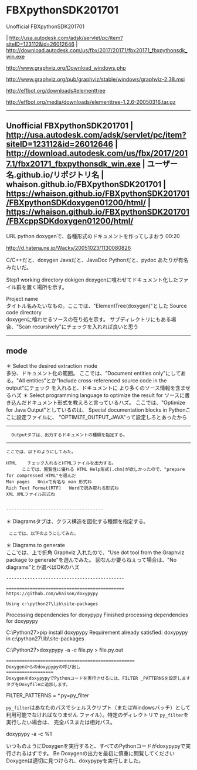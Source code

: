 # FBXpythonSDK201701
Unofficial FBXpythonSDK201701

  | http://usa.autodesk.com/adsk/servlet/pc/item?siteID=123112&id=26012646 
  |  http://download.autodesk.com/us/fbx/2017/2017.1/fbx20171_fbxpythonsdk_win.exe

  
  
  
  
  
http://www.graphviz.org/Download_windows.php

http://www.graphviz.org/pub/graphviz/stable/windows/graphviz-2.38.msi


http://effbot.org/downloads#elementtree

http://effbot.org/media/downloads/elementtree-1.2.6-20050316.tar.gz

----------------------------------------------------------------------------
Unofficial FBXpythonSDK201701  |
 http://usa.autodesk.com/adsk/servlet/pc/item?siteID=123112&id=26012646 |  http://download.autodesk.com/us/fbx/2017/2017.1/fbx20171_fbxpythonsdk_win.exe | 
 ユーザー名.github.io/リポジトリ名 |
 whaison.github.io/FBXpythonSDK201701 |
 https://whaison.github.io/FBXpythonSDK201701/FBXpythonSDKdoxygen01200/html/ |  https://whaison.github.io/FBXpythonSDK201701/FBXcppSDKdoxygen01200/html/
----------------------------------------------------------------------------


URL
python doxygenで、各種形式のドキュメントを作ってしまおう 00:20

http://d.hatena.ne.jp/Wacky/20051023/1130080826

C/C++だと、doxygen
Javaだと、JavaDoc
Pythonだと、pydoc
あたりが有名みたいだ。


Step1
working directory	dokigen
   doxygenに喰わせてドキュメント化したファイル群を置く場所を示す。

Project name	
   タイトル名みたいなもの。ここでは、"ElementTree(doxygen)"とした
Source code directory	
   doxygenに喰わせるソースの在り処を示す。
    サブディレクトリにもある場合、"Scan recursively"にチェックを入れれば良いと思う

	
	
-------------------	
mode
-------------------

＊ Select the desired extraction mode	
	  多分、ドキュメント化の範囲。
      ここでは、"Document entities only"にしてある。"All entities"とか"Include cross-referenced source code in the output"にチェック    を入れると、ドキュメントに より多くのソース情報を含ませるハズ
＊ Select programming language to optimize the result for
      ソースに書き込んだドキュメント形式を教えろと言っているハズ。
      ここでは、"Optimize for Java Output"としているのは、
	  Special documentation blocks in Pythonここに設定ファイルに、
	  "OPTIMIZE_OUTPUT_JAVA"って設定しろとあったから
	  
	  
-------------------  -------------------------------
	  Outputタブは、出力するドキュメントの種類を指定する。
-------------------
    ここでは、以下のようにしてみた。

    HTML	チェック入れるとHTMLファイルを出力する。
	      ここでは、閲覧性に優れる HTML Help形式(.chm)が欲しかったので、"prepare for compressed HTML"を選んだ
    Man pages	Unixで有名な man 形式ね
    Rich Text Format(RTF)	Wordで読み取れる形式ね
    XML	XMLファイル形式ね
	
	
	-------------------------------------
	
＊ Diagramsタブは、クラス構造を図化する種類を指定する。

     ここでは、以下のようにしてみた。

＊ Diagrams to generate	
	            ここでは、上で折角 Graphviz 入れたので、"Use dot tool from the Graphviz package to generate"を選んでみた。
             図なんか要らねぇって場合は、"No diagrams"とか選べばOKのハズ


	---------------------------------------------
	
	=============================================
	https://github.com/whaison/doxypypy
	
	Using c:\python27\lib\site-packages
Processing dependencies for doxypypy
Finished processing dependencies for doxypypy

C:\Python27>pip install doxypypy
Requirement already satisfied: doxypypy in c:\python27\lib\site-packages

C:\Python27>doxypypy -a -c file.py > file.py.out

	=================================================
	Doxygenからのdoxypypyの呼び出し
    ==================
    DoxygenをdoxypypyでPythonコードを実行させるには、FILTER _PATTERNSを設定します タグをDoxyfileに追加します。

FILTER_PATTERNS        = *.py=py_filter

`py_filter`はあなたのパスでシェルスクリプト（またはWindowsバッチ）として利用可能でなければなりません ファイル）。特定のディレクトリで `py_filter`を実行したい場合は、 完全パスまたは相対パス。

doxypypy -a -c %1

いつものようにDoxygenを実行すると、すべてのPythonコードがdoxypypyで実行されるはずです。 
Be Doxygenの出力を最初に慎重に閲覧してください Doxygenは適切に見つけられ、doxypypyを実行しました。

